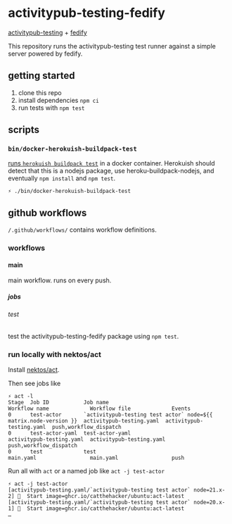 # activitypub-testing-fedify

[activitypub-testing](https://activitypub-testing.socialweb.coop/) + [fedify](https://fedify.dev/)

This repository runs the activitypub-testing test runner against a simple server powered by fedify.

## getting started

1. clone this repo
2. install dependencies `npm ci`
3. run tests with `npm test`

## scripts

### `bin/docker-herokuish-buildpack-test`

[runs `herokuish buildpack test`](https://github.com/gliderlabs/herokuish?tab=readme-ov-file#running-an-app-tests-using-heroku-buildpacks) in a docker container. Herokuish should detect that this is a nodejs package, use heroku-buildpack-nodejs, and eventually `npm install` and `npm test`.

```shell
⚡ ./bin/docker-herokuish-buildpack-test
```

## github workflows

`/.github/workflows/` contains workflow definitions.

### workflows

#### main

main workflow. runs on every push.

##### jobs

###### test

test the activitypub-testing-fedify package using `npm test`.

### run locally with nektos/act

Install [nektos/act](https://nektosact.com/introduction.html).

Then see jobs like

```
⚡ act -l
Stage  Job ID           Job name                                                          Workflow name             Workflow file             Events                
0      test-actor       `activitypub-testing test actor` node=${{ matrix.node-version }}  activitypub-testing.yaml  activitypub-testing.yaml  push,workflow_dispatch
0      test-actor-yaml  test-actor-yaml                                                   activitypub-testing.yaml  activitypub-testing.yaml  push,workflow_dispatch
0      test             test                                                              main.yaml                 main.yaml                 push                  

```

Run all with `act` or a named job like `act -j test-actor`

```shell
⚡ act -j test-actor     
[activitypub-testing.yaml/`activitypub-testing test actor` node=21.x-2] 🚀  Start image=ghcr.io/catthehacker/ubuntu:act-latest
[activitypub-testing.yaml/`activitypub-testing test actor` node=20.x-1] 🚀  Start image=ghcr.io/catthehacker/ubuntu:act-latest
…
```
